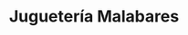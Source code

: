 ---
title: "Juguetería Malabares"
url: /ciudad-autonoma-de-buenos-aires/jugueteria-malabares/
shop: Spielzeug
---